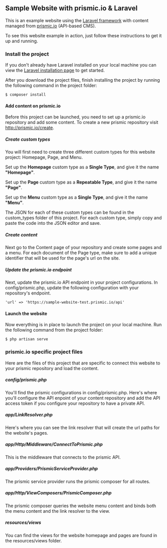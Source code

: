 ## Sample Website with prismic.io & Laravel

This is an example website using the [Laravel framework](https://laravel.com/) with content managed from [prismic.io](https://prismic.io/) (API-based CMS).

To see this website example in action, just follow these instructions to get it up and running.

### Install the project

If you don't already have Laravel installed on your local machine you can view the [Laravel installation page](https://laravel.com/docs/5.3/installation) to get started.

After you download the project files, finish installing the project by running the following command in the project folder:

```
$ composer install
```

#### Add content on prismic.io

Before this project can be launched, you need to set up a prismic.io repository and add some content. To create a new prismic repository visit http://prismic.io/create.

##### Create custom types

You will first need to create three different custom types for this website project: Homepage, Page, and Menu.

Set up the **Homepage** custom type as a **Single Type**, and give it the name **"Homepage"**.

Set up the **Page** custom type as a **Repeatable Type**, and give it the name **"Page"**.

Set up the **Menu** custom type as a **Single Type**, and give it the name **"Menu"**.

The JSON for each of these custom types can be found in the custom_types folder of this project. For each custom type, simply copy and paste the code into the JSON editor and save.

##### Create content

Next go to the Content page of your repository and create some pages and a menu. For each document of the Page type, make sure to add a unique identifier that will be used for the page's url on the site.

##### Update the prismic.io endpoint

Next, update the prismic.io API endpoint in your project configurations. In config/prismic.php, update the following configuration with your repository's endpoint.

```
'url' => 'https://sample-website-test.prismic.io/api'
```

#### Launch the website

Now everything is in place to launch the project on your local machine. Run the following command from the project folder:

```
$ php artisan serve
```

### prismic.io specific project files

Here are the files of this project that are specific to connect this website to your prismic repository and load the content. 

##### config/prismic.php

You'll find the prismic configurations in config/prismic.php. Here's where you'll configure the API enpoint of your content repository and add the API access token if you configure your repository to have a private API.

##### app/LinkResolver.php

Here's where you can see the link resolver that will create the url paths for the website's pages.

##### app/Http/Middleware/ConnectToPrismic.php

This is the middleware that connects to the prismic API.

##### app/Providers/PrismicServiceProvider.php

The prismic service provider runs the prismic composer for all routes.

##### app/Http/ViewComposers/PrismicComposer.php

The prismic composer queries the website menu content and binds both the menu content and the link resolver to the view. 

##### resources/views

You can find the views for the website homepage and pages are found in the resources/views folder. 